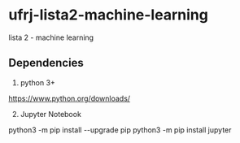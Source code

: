 # ufrj-lista2-machine-learning
lista 2 - machine learning


## Dependencies

1. python 3+

https://www.python.org/downloads/

2. Jupyter Notebook

python3 -m pip install --upgrade pip
python3 -m pip install jupyter

